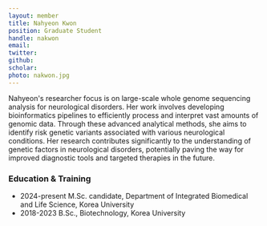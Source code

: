 ```yaml
---
layout: member
title: Nahyeon Kwon
position: Graduate Student
handle: nakwon
email:
twitter:
github:
scholar: 
photo: nakwon.jpg
---
```


Nahyeon's researcher focus is on large-scale whole genome sequencing analysis for neurological disorders. Her work involves developing  bioinformatics pipelines to efficiently process and interpret vast amounts of genomic data. Through these advanced analytical methods, she aims to identify risk genetic variants associated with various neurological conditions. Her research contributes significantly to the understanding of genetic factors in neurological disorders, potentially paving the way for improved diagnostic tools and targeted therapies in the future.

### Education & Training
- 2024-present M.Sc. candidate, Department of Integrated Biomedical and Life Science, Korea University
- 2018-2023 B.Sc., Biotechnology, Korea University

